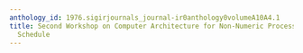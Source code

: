 ```yaml
---
anthology_id: 1976.sigirjournals_journal-ir0anthology0volumeA10A4.1
title: Second Workshop on Computer Architecture for Non-Numeric Processing 1976 -
  Schedule
---
```

